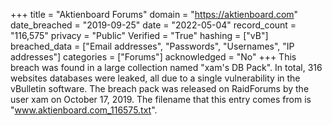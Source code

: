 +++
title = "Aktienboard Forums"
domain = "https://aktienboard.com"
date_breached = "2019-09-25"
date = "2022-05-04"
record_count = "116,575"
privacy = "Public"
Verified = "True"
hashing = ["vB"]
breached_data = ["Email addresses", "Passwords", "Usernames", "IP addresses"]
categories = ["Forums"]
acknowledged = "No"
+++
This breach was found in a large collection named "xam's DB Pack". In total, 316 websites databases were leaked, all due to a single vulnerability in the vBulletin software. The breach pack was released on RaidForums by the user xam on October 17, 2019. The filename that this entry comes from is "www.aktienboard.com_116575.txt".
